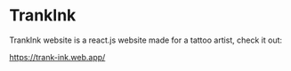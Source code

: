 # TrankInk 

TrankInk website is a react.js website made for a tattoo artist, check it out:

https://trank-ink.web.app/
